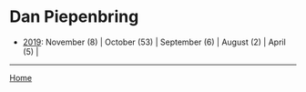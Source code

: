# Dan Piepenbring

  * [2019](./dan-piepenbring-2019.md): 
      November (8) | 
      October (53) | 
      September (6) | 
      August (2) | 
      April (5) | 

----

[Home](../)
